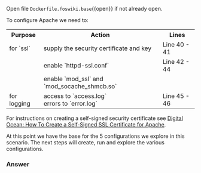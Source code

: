 Open file `Dockerfile.foswiki.base`{{open}} if not already open.

To configure Apache we need to:

<table class="foswikiTable">
<tr class="foswikiTableOdd foswikiTableRowdataBgSorted0 foswikiTableRowdataBg0">
<th class="foswikiTableCol0 foswikiFirstCol"> Purpose </th>
<th class="foswikiTableCol1"> Action </th>
<th class="foswikiTableCol2 foswikiLastCol"> Lines </th>
</tr>
<tr class="foswikiTableEven foswikiTableRowdataBgSorted0 foswikiTableRowdataBg0">
<td class="foswikiTableCol0 foswikiFirstCol"> for `ssl`</td>
<td class="foswikiTableCol1"> supply the security certificate and key </td>
<td class="foswikiTableCol2 foswikiLastCol"> Line 40 - 41 </td>
</tr>
<tr class="foswikiTableOdd foswikiTableRowdataBgSorted1 foswikiTableRowdataBg1">
<td class="foswikiTableCol0 foswikiFirstCol">   </td>
<td class="foswikiTableCol1"> enable `httpd-ssl.conf`</td>
<td class="foswikiTableCol2 foswikiLastCol"> Line 42 - 44 </td>
</tr>
<tr class="foswikiTableEven foswikiTableRowdataBgSorted0 foswikiTableRowdataBg0">
<td class="foswikiTableCol0 foswikiFirstCol">   </td>
<td class="foswikiTableCol1"> enable `mod_ssl` and `mod_socache_shmcb.so`</td>
<td class="foswikiTableCol2 foswikiLastCol">   </td>
</tr>
<tr class="foswikiTableOdd foswikiTableRowdataBgSorted1 foswikiTableRowdataBg1">
<td class="foswikiTableCol0 foswikiFirstCol foswikiLast"> for logging </td>
<td class="foswikiTableCol1 foswikiLast"> access to `access.log`<br />
 errors to `error.log`</td>
<td class="foswikiTableCol2 foswikiLastCol foswikiLast"> Line 45 - 46 </td>
</tr>
</table>

For instructions on creating a self-signed security certificate see [Digital Ocean: How To Create a Self-Signed SSL Certificate for Apache](https://www.digitalocean.com/community/tutorials/how-to-create-a-self-signed-ssl-certificate-for-apache-in-debian-10).

At this point we have the base for the 5 configurations we explore in this scenario. The next steps will create, run and explore the various configurations.

### Answer	
